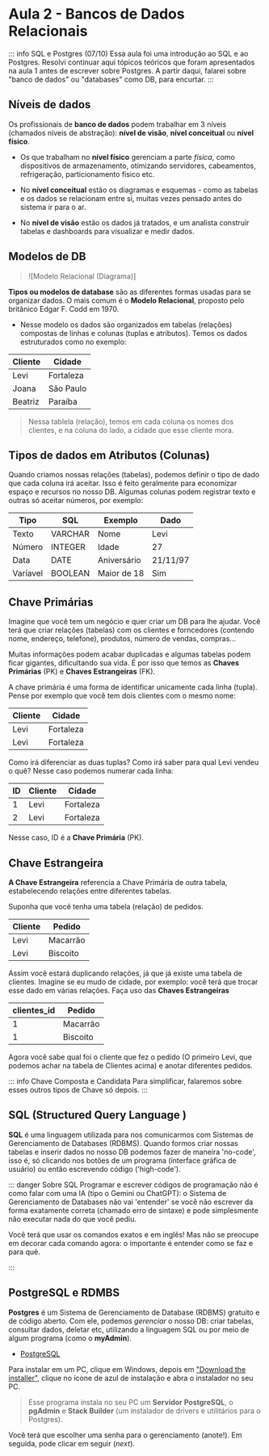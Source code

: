 # Aula 2 - Bancos de Dados Relacionais

::: info SQL e Postgres (07/10)
Essa aula foi uma introdução ao SQL e ao Postgres. Resolvi continuar aqui tópicos teóricos que foram apresentados na aula 1 antes de escrever sobre Postgres.
A partir daqui, falarei sobre "banco de dados" ou "databases" como DB, para encurtar.
:::



## Níveis de dados

Os profissionais de **banco de dados** podem trabalhar em 3 níveis (chamados níveis de abstração): **nível de visão**, **nível conceitual** ou **nível físico**.

- Os que trabalham no **nível físico** gerenciam a parte *física*, como dispositivos de armazenamento, otimizando servidores, cabeamentos, refrigeração, particionamento físico etc.

- No **nível conceitual** estão os diagramas e esquemas - como as tabelas e os dados se relacionam entre si, muitas vezes pensado antes do sistema ir para o ar.

- No **nível de visão** estão os dados já tratados, e um analista construir tabelas e dashboards para visualizar e medir dados.


## Modelos de DB




> ![Modelo Relacional (Diagrama)]

**Tipos ou modelos de database** são as diferentes formas usadas para se organizar dados. O mais comum é o **Modelo Relacional**, proposto pelo britânico Edgar F. Codd em 1970.

- Nesse modelo os dados são organizados em tabelas (relações) compostas de linhas e colunas (tuplas e atributos). Temos os dados estruturados como no exemplo:

|Cliente|Cidade  | 
|--|--|
| Levi | Fortaleza |
| Joana | São Paulo |
| Beatriz | Paraíba |


> Nessa tablela (relação), temos em cada coluna os nomes dos clientes, e na coluna do lado, a cidade que esse cliente mora. 


## Tipos de dados em Atributos (Colunas)

Quando criamos nossas relações (tabelas), podemos definir o tipo de dado que cada coluna irá aceitar. Isso é feito geralmente para economizar espaço e recursos no nosso DB.
Algumas colunas podem registrar texto e outras só aceitar números, por exemplo:

|Tipo|SQL  | Exemplo | Dado
|--|--|--|--|
| Texto | VARCHAR | Nome | Levi
| Número | INTEGER  | Idade | 27
| Data | DATE | Aniversário | 21/11/97
| Varíavel | BOOLEAN | Maior de 18 | Sim

## Chave Primárias

Imagine que você tem um negócio e quer criar um DB para lhe ajudar. Você terá que criar relações (tabelas) com os clientes e forncedores (contendo nome, endereço, telefone), produtos, número de vendas, compras...

Muitas informações podem acabar duplicadas e algumas tabelas podem ficar gigantes, dificultando sua vida. É por isso que temos as **Chaves Primárias** (PK) e **Chaves Estrangeiras** (FK).

A chave primária é uma forma de identificar unicamente cada linha (tupla). Pense por exemplo que você tem dois clientes com o mesmo nome:

|Cliente|Cidade  | 
|--|--|
| Levi | Fortaleza |
| Levi | Fortaleza |

Como irá diferenciar as duas tuplas? Como irá saber para qual Levi vendeu o quê? Nesse caso podemos numerar cada linha:

|ID | Cliente|Cidade  | 
|--|--|--|
|1 | Levi | Fortaleza |
|2|  Levi | Fortaleza |

Nesse caso, ID é a **Chave Primária** (PK).

## Chave Estrangeira

**A Chave Estrangeira** referencia a Chave Primária de outra tabela, estabelecendo relações entre diferentes tabelas.

Suponha que você tenha uma tabela (relação) de pedidos.

|Cliente|Pedido | 
|--|--|
|Levi | Macarrão |
|Levi | Biscoito |

Assim você estará duplicando relações, já que já existe uma tabela de clientes. Imagine se eu mudo de cidade, por exemplo: você terá que trocar esse dado em várias relações.
Faça uso das **Chaves Estrangeiras**

|clientes_id|Pedido | 
|--|--|
|1 | Macarrão |
|1 | Biscoito |

Agora você sabe qual foi o cliente que fez o pedido (O primeiro Levi, que podemos achar na tabela de Clientes acima) e anotar diferentes pedidos. 

::: info Chave Composta e Candidata
Para simplificar, falaremos sobre esses outros tipos de Chave só depois.
:::


## SQL (Structured Query Language )

**SQL** é uma linguagem utilizada para nos comunicarmos com Sistemas de Gerenciamento de Databases (RDBMS). Quando formos criar nossas tabelas e inserir dados no nosso DB podemos fazer de maneira 'no-code', isso é, só clicando nos botões de um programa (interface gráfica de usuário) ou então escrevendo código ('high-code').


::: danger Sobre SQL
Programar e escrever códigos de programação não é como falar com uma IA (tipo o Gemini ou ChatGPT): o Sistema de Gerenciamento de Databases não vai 'entender' se você não escrever da forma exatamente correta (chamado erro de sintaxe) e pode simplesmente não executar nada do que você pediu. 

Você terá que usar os comandos exatos e em inglês! Mas não se preocupe em decorar cada comando agora: o importante é entender como se faz e para quê.

:::

## PostgreSQL e RDMBS

**Postgres** é um Sistema de Gerenciamento de Database (RDBMS) gratuito e de código aberto. Com ele, podemos *gerenciar* o nosso DB: criar tabelas, consultar dados, deletar etc, utilizando a linguagem SQL ou por meio de algum programa (como o **myAdmin**). 

- [PostgreSQL](https://www.postgresql.org/download/)

Para instalar em um PC, clique em Windows, depois em 
["Download the installer"](https://www.enterprisedb.com/downloads/postgres-postgresql-downloads), clique no ícone de azul de instalação e abra o instalador no seu PC.  
 > Esse programa instala no seu PC um **Servidor PostgreSQL**, o **pgAdmin** e **Stack Builder** (um instalador de drivers e utilitários para o Postgres).

 Você terá que escolher uma senha para o gerenciamento (anote!). Em seguida, pode clicar em seguir (*next*).